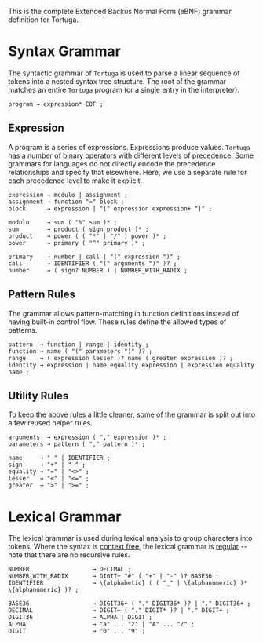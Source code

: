 This is the complete Extended Backus Normal Form (eBNF) grammar definition for Tortuga.

# Syntax Grammar
The syntactic grammar of `Tortuga` is used to parse a linear sequence of tokens into a nested syntax tree structure. The root of the grammar matches an entire `Tortuga` program (or a single entry in the interpreter).

```ebnf
program → expression* EOF ;
```

## Expression
A program is a series of expressions. Expressions produce values. `Tortuga` has a number of binary operators with different levels of precedence. Some grammars for languages do not directly encode the precedence relationships and specify that elsewhere. Here, we use a separate rule for each precedence level to make it explicit.

```ebnf
expression → modulo | assignment ;
assignment → function "=" block ;
block      → expression | "[" expression expression+ "]" ;

modulo     → sum ( "%" sum )* ;
sum        → product ( sign product )* ;
product    → power ( ( "*" | "/" ) power )* ;
power      → primary ( "^" primary )* ;

primary    → number | call | "(" expression ")" ;
call       → IDENTIFIER ( "(" arguments ")" )? ;
number     → ( sign? NUMBER ) | NUMBER_WITH_RADIX ;
```

## Pattern Rules
The grammar allows pattern-matching in function definitions instead of having built-in control flow. These rules define the allowed types of patterns.

```ebnf
pattern  → function | range | identity ;
function → name ( "(" parameters ")" )? ;
range    → ( expression lesser )? name ( greater expression )? ;
identity → expression | name equality expression | expression equality name ; 
```

## Utility Rules
To keep the above rules a little cleaner, some of the grammar is split out into a few reused helper rules.

```ebnf
arguments  → expression ( "," expression )* ;
parameters → pattern ( "," pattern )* ;

name     → "_" | IDENTIFIER ;
sign     → "+" | "-" ;
equality → "=" | "<>" ;
lesser   → "<" | "<=" ;
greater  → ">" | ">=" ;
```

# Lexical Grammar
The lexical grammar is used during lexical analysis to group characters into tokens. Where the syntax is [context free](https://en.wikipedia.org/wiki/Context-free_grammar), the lexical grammar is [regular](https://en.wikipedia.org/wiki/Regular_grammar) -- note that there are no recursive rules.

```ebnf
NUMBER                  → DECIMAL ;
NUMBER_WITH_RADIX       → DIGIT+ "#" ( "+" | "-" )? BASE36 ;
IDENTIFIER              → \{alphabetic} ( ( "_" | \{alphanumeric} )*  \{alphanumeric} )? ;

BASE36                  → DIGIT36+ ( "." DIGIT36* )? | "." DIGIT36+ ;
DECIMAL                 → DIGIT+ ( "." DIGIT* )? | "." DIGIT+ ;
DIGIT36                 → ALPHA | DIGIT ;
ALPHA                   → "a" ... "z" | "A" ... "Z" ;
DIGIT                   → "0" ... "9" ;
```